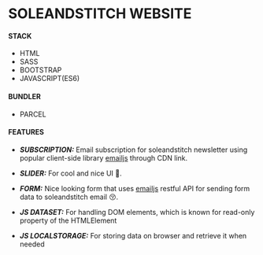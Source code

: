 # SOLEANDSTITCH WEBSITE

#### STACK

- HTML
- SASS
- BOOTSTRAP
- JAVASCRIPT(ES6)

#### BUNDLER

- PARCEL

#### FEATURES

- **_SUBSCRIPTION:_** Email subscription for soleandstitch newsletter using popular client-side library [emailjs](https://www.emailjs.com/) through CDN link.

- **_SLIDER:_** For cool and nice UI 🥰.

- **_FORM:_** Nice looking form that uses [emailjs](https://www.emailjs.com/) restful API for sending form data to soleandstitch email 😚.

- **_JS DATASET:_** For handling DOM elements, which is known for read-only property of the HTMLElement

- **_JS LOCALSTORAGE:_** For storing data on browser and retrieve it when needed
